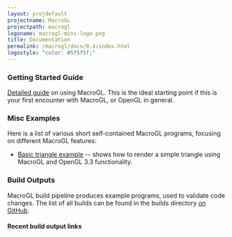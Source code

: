 ```yaml
---
layout: projdefault
projectname: MacroGL
projectpath: macrogl
logoname: macrogl-mini-logo.png
title: Documentation
permalink: /macrogl/docs/0.4/index.html
logostyle: "color: #5f5f5f;"
---
```




### Getting Started Guide

[Detailed guide](/macrogl/docs/0.4/getting-started/index.html)
on using MacroGL.
This is the ideal starting point if this is your first encounter with MacroGL,
or OpenGL in general.


### Misc Examples

Here is a list of various short self-contained MacroGL programs,
focusing on different MacroGL features:

- [Basic triangle example](/macrogl/docs/0.4/triangle) -- shows how to render a simple
  triangle using MacroGL and OpenGL 3.3 functionality.


### Build Outputs

MacroGL build pipeline produces example programs, used to validate code changes.
The list of all builds can be found in the builds directory
[on GitHub](https://github.com/storm-enroute/builds/tree/gh-pages/macrogl).

#### Recent build output links

<ul id="build-list">
</ul>
<script>
$.get(
  "https://api.github.com/repos/storm-enroute/builds/contents/macrogl?ref=gh-pages",
  function(data) {
    var buildList = $("#build-list");
    var buildDirs = data;
    for (var i = 0; i < buildDirs.length; i++) {
      var dir = buildDirs[i]["name"];
      buildList.append("<li><a href='http://storm-enroute.com/builds/macrogl/" +
        dir + "/backend-examples-webgl/index-fastopt.html'>" + dir + "</a></li>");
    }
  }
)
</script>
